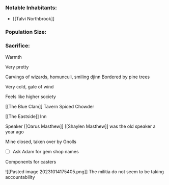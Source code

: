 
### Notable Inhabitants:
- [[Talvi Northbrook]]

### Population Size:

### Sacrifice:
Warmth

Very pretty

Carvings of wizards, homunculi, smiling djinn
Bordered by pine trees

Very cold, gale of wind

Feels like higher society

[[The Blue Clam]]
	Tavern
	Spiced Chowder

[[The Eastside]]
	Inn

Speaker [[Oarus Masthew]]
	[[Shaylen Masthew]] was the old speaker a year ago

Mine closed, taken over by Gnolls

- [ ] Ask Adam for gem shop names

Components for casters


![[Pasted image 20231014175405.png]]
The militia do not seem to be taking accountability

